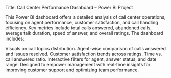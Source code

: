 Title: Call Center Performance Dashboard – Power BI Project

This Power BI dashboard offers a detailed analysis of call center operations, focusing on agent performance, customer satisfaction, and call handling efficiency. Key metrics include total calls answered, abandoned calls, average talk duration, speed of answer, and overall ratings. The dashboard includes:

Visuals on call topics distribution.
Agent-wise comparison of calls answered and issues resolved.
Customer satisfaction trends across ratings.
Time vs. call answered ratio.
Interactive filters for agent, answer status, and date range.
Designed to empower management with real-time insights for improving customer support and optimizing team performance.
